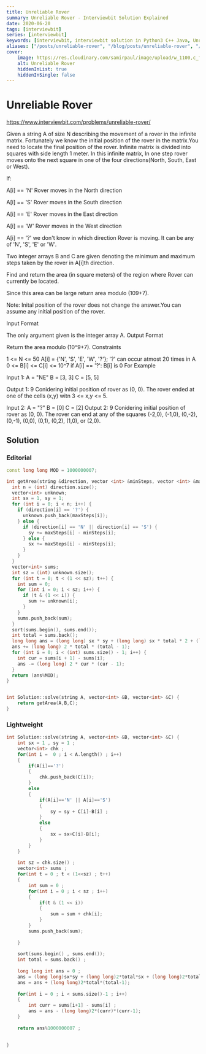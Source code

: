 ```yaml
---
title: Unreliable Rover
summary: Unreliable Rover - Interviewbit Solution Explained
date: 2020-06-20
tags: [interviewbit]
series: [interviewbit]
keywords: [interviewbit, interviewbit solution in Python3 C++ Java, Unreliable Rover solution]
aliases: ["/posts/unreliable-rover", "/blog/posts/unreliable-rover", "/unreliable-rover"]
cover:
    image: https://res.cloudinary.com/samirpaul/image/upload/w_1100,c_fit,co_rgb:FFFFFF,l_text:Arial_70_bold:Unreliable Rover - Solution Explained/problem-solving.webp
    alt: Unreliable Rover
    hiddenInList: true
    hiddenInSingle: false
---
```


# Unreliable Rover

https://www.interviewbit.com/problems/unreliable-rover/

Given a string A of size N describing the movement of a rover in the infinite matrix.
Fortunately we know the initial position of the rover in the matrix.You need to locate the final position of the rover.
Infinite matrix is divided into squares with side length 1 meter.
In this infinite matrix, In one step rover moves onto the next square in one of the four directions(North, South, East or West).

If:

A[i] == 'N' Rover moves in the North direction

A[i] == 'S' Rover moves in the South direction

A[i] == 'E' Rover moves in the East direction

A[i] == 'W' Rover moves in the West direction

A[i] == '?' we don't know in which direction Rover is moving. It can be any of 'N', 'S', 'E' or 'W'.

Two integer arrays B and C are given denoting the minimum and maximum steps taken by the rover
in A[i]th direction.

Find and return the area (in square meters) of the region where Rover can currently be located.

Since this area can be large return area modulo (109+7).

Note: Inital position of the rover does not change the answer.You can assume any initial position of the rover.


Input Format

The only argument given is the integer array A.
Output Format

Return the area modulo (10^9+7).
Constraints

1 <= N <= 50
A[i] = {'N', 'S', 'E', 'W', '?'};
'?' can occur atmost 20 times in A
0 <= B[i] <= C[i] <= 10^7
if A[i] == '?':
    B[i] is 0
For Example

Input 1:
    A = "NE"
    B = [3, 3]
    C = [5, 5]

Output 1:
    9
    Conidering initial position of rover as (0, 0).
    The rover ended at one of the cells (x,y) witn 3 <= x,y <= 5.


Input 2:
    A = "?"
    B = [0]
    C = [2]
Output 2:
    9
    Conidering initial position of rover as (0, 0).
    The rover can end at any of the squares (-2,0), (-1,0), (0,-2), (0,-1), (0,0), (0,1), (0,2), (1,0), or (2,0).

## Solution

### Editorial
```cpp
const long long MOD = 1000000007;

int getArea(string &direction, vector <int> &minSteps, vector <int> &maxSteps) {
  int n = (int) direction.size();
  vector<int> unknown;
  int sx = 1, sy = 1;
  for (int i = 0; i < n; i++) {
    if (direction[i] == '?') {
      unknown.push_back(maxSteps[i]);
    } else {
      if (direction[i] == 'N' || direction[i] == 'S') {
        sy += maxSteps[i] - minSteps[i];
      } else {
        sx += maxSteps[i] - minSteps[i];
      }
    }
  }
  vector<int> sums;
  int sz = (int) unknown.size();
  for (int t = 0; t < (1 << sz); t++) {
    int sum = 0;
    for (int i = 0; i < sz; i++) {
      if (t & (1 << i)) {
        sum += unknown[i];
      }
    }
    sums.push_back(sum);
  }
  sort(sums.begin(), sums.end());
  int total = sums.back();
  long long ans = (long long) sx * sy + (long long) sx * total * 2 + (long long) sy * total * 2;
  ans += (long long) 2 * total * (total - 1);
  for (int i = 0; i < (int) sums.size() - 1; i++) {
    int cur = sums[i + 1] - sums[i];
    ans -= (long long) 2 * cur * (cur - 1);
  }
  return (ans%MOD);
}


int Solution::solve(string A, vector<int> &B, vector<int> &C) {
    return getArea(A,B,C);
}
```

### Lightweight
```cpp
int Solution::solve(string A, vector<int> &B, vector<int> &C) {
    int sx = 1 , sy = 1 ;
    vector<int> chk ;
    for(int i =  0 ; i < A.length() ; i++)
    {
        if(A[i]=='?')
        {
            chk.push_back(C[i]);
        }
        else
        {
            if(A[i]=='N' || A[i]=='S')
            {
                sy = sy + C[i]-B[i] ;
            }
            else
            {
                sx = sx+C[i]-B[i];
            }
        }
    }
    
    int sz = chk.size() ;
    vector<int> sums ;
    for(int t = 0 ; t < (1<<sz) ; t++)
    {
        int sum = 0 ;
        for(int i = 0 ; i < sz ; i++)
        {
            if(t & (1 << i))
            {
                sum = sum + chk[i];
            }
        }
        sums.push_back(sum);
        
    }
    
    sort(sums.begin() , sums.end());
    int total = sums.back() ;
    
    long long int ans = 0 ;
    ans = (long long)sx*sy + (long long)2*total*sx + (long long)2*total*sy ;
    ans = ans + (long long)2*total*(total-1);
    
    for(int i = 0 ; i < sums.size()-1 ; i++)
    {
        int curr = sums[i+1] - sums[i] ;
        ans = ans - (long long)2*(curr)*(curr-1);
    }
    
    return ans%1000000007 ;
    
    
}
```

